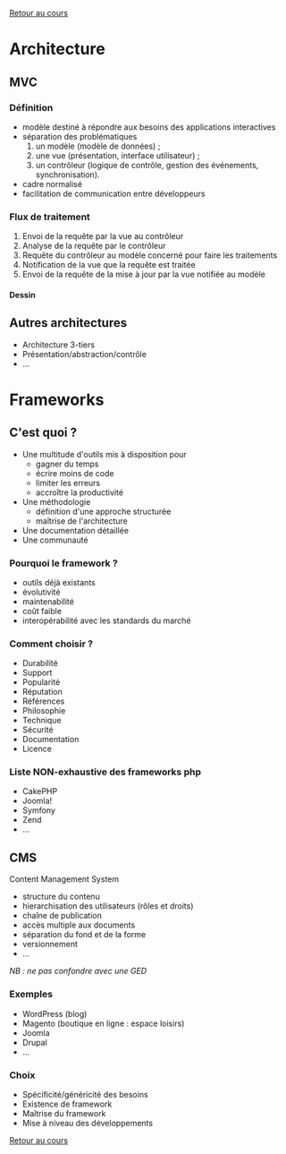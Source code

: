 [Retour au cours](../cours.md)

# Architecture

## MVC

### Définition

* modèle destiné à répondre aux besoins des applications interactives
* séparation des problématiques
    1. un modèle (modèle de données) ;
    2. une vue (présentation, interface utilisateur) ;
    3. un contrôleur (logique de contrôle, gestion des événements, synchronisation).
* cadre normalisé
* facilitation de communication entre développeurs

### Flux de traitement

1. Envoi de la requête par la vue au contrôleur
2. Analyse de la requête par le contrôleur
3. Requête du contrôleur au modèle concerné pour faire les traitements
4. Notification de la vue que la requête est traitée
5. Envoi de la requête de la mise à jour par la vue notifiée au modèle

#### Dessin

## Autres architectures

* Architecture 3-tiers
* Présentation/abstraction/contrôle
* ...

# Frameworks

## C'est quoi ?

* Une multitude d'outils mis à disposition pour
    - gagner du temps
    - écrire moins de code
    - limiter les erreurs
    - accroître la productivité
* Une méthodologie
    - définition d'une approche structurée
    - maîtrise de l'architecture
* Une documentation détaillée
* Une communauté

### Pourquoi le framework ?

* outils déjà existants
* évolutivité
* maintenabilité
* coût faible
* interopérabilité avec les standards du marché

### Comment choisir ?

* Durabilité
* Support
* Popularité
* Réputation
* Références
* Philosophie
* Technique
* Sécurité
* Documentation
* Licence

### Liste NON-exhaustive des frameworks php

* CakePHP
* Joomla!
* Symfony
* Zend
* ...

## CMS

Content Management System

* structure du contenu
* hierarchisation des utilisateurs (rôles et droits)
* chaîne de publication
* accès multiple aux documents
* séparation du fond et de la forme
* versionnement
* ...

_NB : ne pas confondre avec une GED_

### Exemples

* WordPress (blog)
* Magento (boutique en ligne : espace loisirs)
* Joomla
* Drupal
* ...

### Choix

* Spécificité/généricité des besoins
* Existence de framework
* Maîtrise du framework
* Mise à niveau des développements

[Retour au cours](../cours.md)
